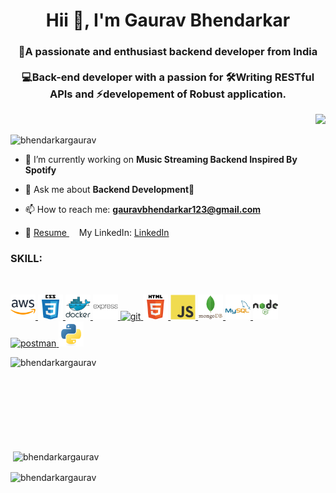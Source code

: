 <h1 align="center">Hii 👋, I'm Gaurav Bhendarkar</h1>
<h3 align="center">🌟A passionate and enthusiast backend developer from India <br> <br> 💻Back-end developer with a passion for  🛠️Writing RESTful APIs and ⚡developement of Robust application.</h3>

<p align="right">
  <img src="![image](https://github.com/user-attachments/assets/1bd74d78-cc30-4017-93bf-be98c7630bb5)
" width="400">
</p>

<p align="left"> <img src="https://komarev.com/ghpvc/?username=bhendarkargaurav&label=Profile%20views&color=0e75b6&style=flat" alt="bhendarkargaurav" /> </p>

- 🔭 I’m currently working on **Music Streaming Backend Inspired By Spotify**

- 💬 Ask me about **Backend Development**💬

- 📫 How to reach me: **gauravbhendarkar123@gmail.com**

- 📄 <a href="https://drive.google.com/file/d/1-obK7guQVzo4LaoGzee0imTL0t-JZMri/view?usp=drive_link" target="_blank">Resume </a>&nbsp;&nbsp;&nbsp;   My LinkedIn: <a href="https://www.linkedin.com/in/gaurav-bhendarkar-a38056250/" target="blank">LinkedIn </a>
      

</p>

<h3 align="left">SKILL:</h3><br>
<p align="left"> <a href="https://aws.amazon.com" target="_blank" rel="noreferrer"> <img src="https://raw.githubusercontent.com/devicons/devicon/master/icons/amazonwebservices/amazonwebservices-original-wordmark.svg" alt="aws" width="40" height="40"/> </a> <a href="https://www.w3schools.com/css/" target="_blank" rel="noreferrer"><img src="https://raw.githubusercontent.com/devicons/devicon/master/icons/css3/css3-original-wordmark.svg" alt="css3" width="40" height="40"/> </a> <a href="https://www.docker.com/" target="_blank" rel="noreferrer"> <img src="https://raw.githubusercontent.com/devicons/devicon/master/icons/docker/docker-original-wordmark.svg" alt="docker" width="40" height="40"/> </a> <a href="https://expressjs.com" target="_blank" rel="noreferrer">  <img src="https://raw.githubusercontent.com/devicons/devicon/master/icons/express/express-original-wordmark.svg" alt="express" width="40" height="40"/> </a> <a href="https://git-scm.com/" target="_blank" rel="noreferrer"> <img src="https://www.vectorlogo.zone/logos/git-scm/git-scm-icon.svg" alt="git" width="40" height="40"/> </a> <a href="https://www.w3.org/html/" target="_blank" rel="noreferrer"> <img src="https://raw.githubusercontent.com/devicons/devicon/master/icons/html5/html5-original-wordmark.svg" alt="html5" width="40" height="40"/> </a> <a href="https://developer.mozilla.org/en-US/docs/Web/JavaScript" target="_blank" rel="noreferrer"> <img src="https://raw.githubusercontent.com/devicons/devicon/master/icons/javascript/javascript-original.svg" alt="javascript" width="40" height="40"/> </a> <a href="https://www.mongodb.com/" target="_blank" rel="noreferrer"> <img src="https://raw.githubusercontent.com/devicons/devicon/master/icons/mongodb/mongodb-original-wordmark.svg" alt="mongodb" width="40" height="40"/> </a> <a href="https://www.mysql.com/" target="_blank" rel="noreferrer"> <img src="https://raw.githubusercontent.com/devicons/devicon/master/icons/mysql/mysql-original-wordmark.svg" alt="mysql" width="40" height="40"/> </a> <a href="https://nodejs.org" target="_blank" rel="noreferrer"> <img src="https://raw.githubusercontent.com/devicons/devicon/master/icons/nodejs/nodejs-original-wordmark.svg" alt="nodejs" width="40" height="40"/> </a> <a href="https://postman.com" target="_blank" rel="noreferrer"> <img src="https://www.vectorlogo.zone/logos/getpostman/getpostman-icon.svg" alt="postman" width="40" height="40"/> </a> <a href="https://www.python.org" target="_blank" rel="noreferrer"> <img src="https://raw.githubusercontent.com/devicons/devicon/master/icons/python/python-original.svg" alt="python" width="40" height="40"/> </a> </p>


<p><img align="left" src="https://github-readme-stats.vercel.app/api/top-langs?username=bhendarkargaurav&show_icons=true&locale=en&layout=compact" alt="bhendarkargaurav"/></p><br><br><br><br><br><br><br><br>

<p>&nbsp;<img align="center" src="https://github-readme-stats.vercel.app/api?username=bhendarkargaurav&show_icons=true&locale=en" alt="bhendarkargaurav"/></p>

<p><img align="center" src="https://github-readme-streak-stats.herokuapp.com/?user=bhendarkargaurav&" alt="bhendarkargaurav" /></p>
